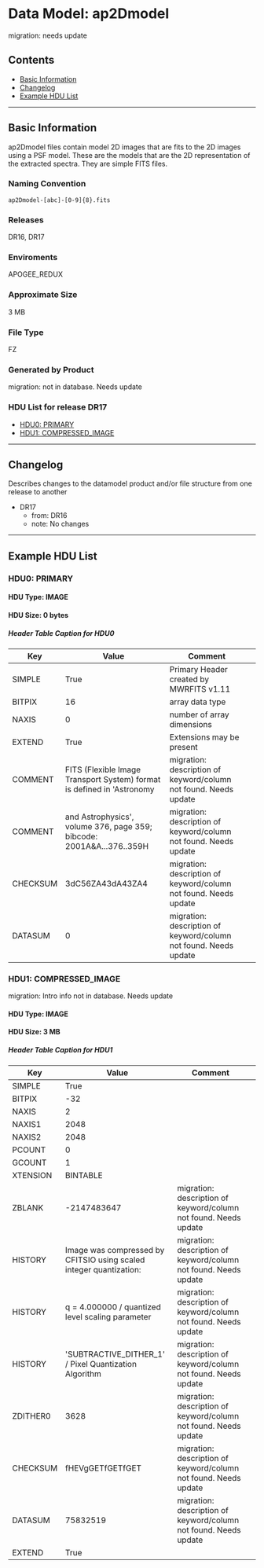 # Data Model: ap2Dmodel


migration: needs update


## Contents
- [Basic Information](#basic-information)
- [Changelog](#changelog)
- [Example HDU List](#example-hdu-list)


---

## Basic Information
ap2Dmodel files contain model 2D images that are fits to the 2D images using
a PSF model. These are the models that are the 2D representation of the
extracted spectra. They are simple FITS files.

### Naming Convention
<code>ap2Dmodel-[abc]-[0-9]{8}\.fits</code>

### Releases
DR16, DR17

### Enviroments
APOGEE_REDUX

### Approximate Size
3 MB

### File Type
FZ

### Generated by Product
migration: not in database. Needs update

### HDU List for release DR17
  - [HDU0: PRIMARY](#hdu0-primary)
  - [HDU1: COMPRESSED_IMAGE](#hdu1-compressed_image)


---

## Changelog
Describes changes to the datamodel product and/or file structure from one release to another
 - DR17
   - from: DR16
   - note: No changes

---
## Example HDU List


### HDU0: PRIMARY


#### HDU Type: IMAGE
#### HDU Size:  0 bytes

##### Header Table Caption for HDU0
Key | Value | Comment | |
| --- | --- | --- | --- |
| SIMPLE | True | Primary Header created by MWRFITS v1.11 |
| BITPIX | 16 | array data type |
| NAXIS | 0 | number of array dimensions |
| EXTEND | True | Extensions may be present |
| COMMENT |   FITS (Flexible Image Transport System) format is defined in 'Astronomy | migration: description of keyword/column not found. Needs update |
| COMMENT |   and Astrophysics', volume 376, page 359; bibcode: 2001A&A...376..359H | migration: description of keyword/column not found. Needs update |
| CHECKSUM | 3dC56ZA43dA43ZA4 | migration: description of keyword/column not found. Needs update |
| DATASUM |          0 | migration: description of keyword/column not found. Needs update |



### HDU1: COMPRESSED_IMAGE
migration: Intro info not in database. Needs update

#### HDU Type: IMAGE
#### HDU Size:  3 MB

##### Header Table Caption for HDU1
Key | Value | Comment | |
| --- | --- | --- | --- |
| SIMPLE | True |  |
| BITPIX | -32 |  |
| NAXIS | 2 |  |
| NAXIS1 | 2048 |  |
| NAXIS2 | 2048 |  |
| PCOUNT | 0 |  |
| GCOUNT | 1 |  |
| XTENSION | BINTABLE |  |
| ZBLANK | -2147483647 | migration: description of keyword/column not found. Needs update |
| HISTORY | Image was compressed by CFITSIO using scaled integer quantization: | migration: description of keyword/column not found. Needs update |
| HISTORY |   q = 4.000000 / quantized level scaling parameter | migration: description of keyword/column not found. Needs update |
| HISTORY | 'SUBTRACTIVE_DITHER_1' / Pixel Quantization Algorithm | migration: description of keyword/column not found. Needs update |
| ZDITHER0 | 3628 | migration: description of keyword/column not found. Needs update |
| CHECKSUM | fHEVgGETfGETfGET | migration: description of keyword/column not found. Needs update |
| DATASUM | 75832519 | migration: description of keyword/column not found. Needs update |
| EXTEND | True |  |


